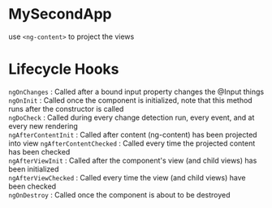 # MySecondApp

use ``<ng-content>`` to project the views

# Lifecycle Hooks

``ngOnChanges`` : Called after a bound input property changes the @Input things  
``ngOnInit`` : Called once the component is initialized, note that this method runs after the constructor is called  
``ngDoCheck`` : Called during every change detection run, every event, and at every new rendering   
``ngAfterContentInit`` : Called after content (ng-content) has been projected into view
``ngAfterContentChecked`` : Called every time the projected content has been checked  
``ngAfterViewInit`` : Called after the component's view (and child views) has been initialized  
``ngAfterViewChecked`` : Called every time the view (and child views) have been checked  
``ngOnDestroy`` : Called once the component is about to be destroyed  
